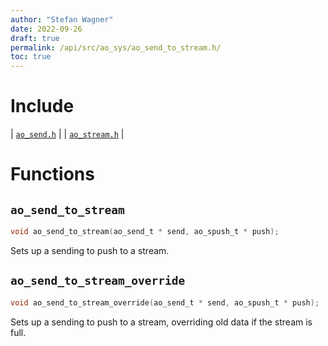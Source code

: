 ```yaml
---
author: "Stefan Wagner"
date: 2022-09-26
draft: true
permalink: /api/src/ao_sys/ao_send_to_stream.h/
toc: true
---
```


# Include

| [`ao_send.h`](ao_send.h.md) |
| [`ao_stream.h`](ao_stream.h.md) |

# Functions

## `ao_send_to_stream`

```c
void ao_send_to_stream(ao_send_t * send, ao_spush_t * push);
```

Sets up a sending to push to a stream.

## `ao_send_to_stream_override`

```c
void ao_send_to_stream_override(ao_send_t * send, ao_spush_t * push);
```

Sets up a sending to push to a stream, overriding old data if the stream is full.
